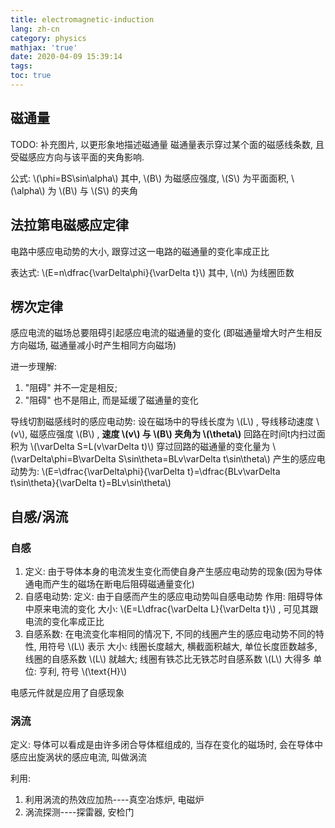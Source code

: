 ```yaml
---
title: electromagnetic-induction
lang: zh-cn
category: physics
mathjax: 'true'
date: 2020-04-09 15:39:14
tags:
toc: true
---
```


## 磁通量

TODO: 补充图片, 以更形象地描述磁通量
磁通量表示穿过某个面的磁感线条数, 且受磁感应方向与该平面的夹角影响.

公式: \\(\phi=BS\sin\alpha\\)
其中, \\(B\\) 为磁感应强度, \\(S\\) 为平面面积, \\(\alpha\\) 为 \\(B\\) 与 \\(S\\) 的夹角

## 法拉第电磁感应定律

电路中感应电动势的大小, 跟穿过这一电路的磁通量的变化率成正比

表达式: \\(E=n\dfrac{\varDelta\phi}{\varDelta t}\\)
其中, \\(n\\) 为线圈匝数

## 楞次定律

感应电流的磁场总要阻碍引起感应电流的磁通量的变化
(即磁通量增大时产生相反方向磁场, 磁通量减小时产生相同方向磁场)

进一步理解:
1. "阻碍" 并不一定是相反;
2. "阻碍" 也不是阻止, 而是延缓了磁通量的变化

导线切割磁感线时的感应电动势:
设在磁场中的导线长度为 \\(L\\) , 导线移动速度 \\(v\\), 磁感应强度 \\(B\\) , **速度 \\(v\\) 与 \\(B\\) 夹角为 \\(\theta\\)**
回路在时间t内扫过面积为 \\(\varDelta S=L(v\varDelta t)\\)
穿过回路的磁通量的变化量为 \\(\varDelta\phi=B\varDelta S\sin\theta=BLv\varDelta t\sin\theta\\)
产生的感应电动势为: \\(E=\dfrac{\varDelta\phi}{\varDelta t}=\dfrac{BLv\varDelta t\sin\theta}{\varDelta t}=BLv\sin\theta\\)

## 自感/涡流

### 自感

1. 定义: 由于导体本身的电流发生变化而使自身产生感应电动势的现象(因为导体通电而产生的磁场在断电后阻碍磁通量变化)
2. 自感电动势:
   定义: 由于自感而产生的感应电动势叫自感电动势
   作用: 阻碍导体中原来电流的变化
   大小: \\(E=L\dfrac{\varDelta L}{\varDelta t}\\) , 可见其跟电流的变化率成正比
3. 自感系数:
   在电流变化率相同的情况下, 不同的线圈产生的感应电动势不同的特性, 用符号 \\(L\\) 表示
   大小: 线圈长度越大, 横截面积越大, 单位长度匝数越多, 线圈的自感系数 \\(L\\) 就越大; 线圈有铁芯比无铁芯时自感系数 \\(L\\) 大得多
   单位: 亨利, 符号 \\(\text{H}\\)

电感元件就是应用了自感现象

### 涡流

定义: 导体可以看成是由许多闭合导体框组成的, 当存在变化的磁场时, 会在导体中感应出旋涡状的感应电流, 叫做涡流

利用:
1. 利用涡流的热效应加热----真空冶炼炉, 电磁炉
2. 涡流探测----探雷器, 安检门

